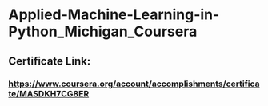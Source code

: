 # Applied-Machine-Learning-in-Python_Michigan_Coursera
## Certificate Link:
### https://www.coursera.org/account/accomplishments/certificate/MASDKH7CG8ER
